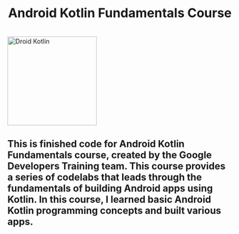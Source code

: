  


<!DOCTYPE html>
<html>
<body>

<h1 style="text-align:center">Android Kotlin Fundamentals Course</h1>
<br />
<img src="https://codelabs.developers.google.com/android-kotlin-fundamentals/adf_kotlin_logo.png" alt="Droid Kotlin" width="200" height="200">
<h2>This is finished code for Android Kotlin Fundamentals course, created by the Google Developers Training team. This course provides a series of codelabs that leads through the fundamentals of building Android apps using Kotlin. In this course, I learned basic Android Kotlin programming concepts and built various apps.</h2>


</body>
</html>
